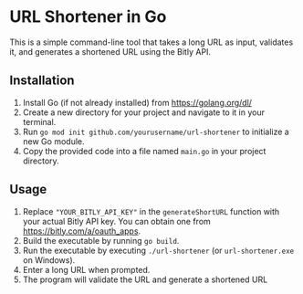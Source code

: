 # URL Shortener in Go

This is a simple command-line tool that takes a long URL as input, validates it, and generates a shortened URL using the Bitly API.

## Installation

1. Install Go (if not already installed) from https://golang.org/dl/
2. Create a new directory for your project and navigate to it in your terminal.
3. Run `go mod init github.com/yourusername/url-shortener` to initialize a new Go module.
4. Copy the provided code into a file named `main.go` in your project directory.

## Usage

1. Replace `"YOUR_BITLY_API_KEY"` in the `generateShortURL` function with your actual Bitly API key. You can obtain one from https://bitly.com/a/oauth_apps.
2. Build the executable by running `go build`.
3. Run the executable by executing `./url-shortener` (or `url-shortener.exe` on Windows).
4. Enter a long URL when prompted.
5. The program will validate the URL and generate a shortened URL 
